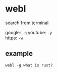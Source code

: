 # webl
search from terminal 

google: ```-g``` 
youtube: ```-y```  
https: ```-w```  

## example
```webl -g what is rust?```
